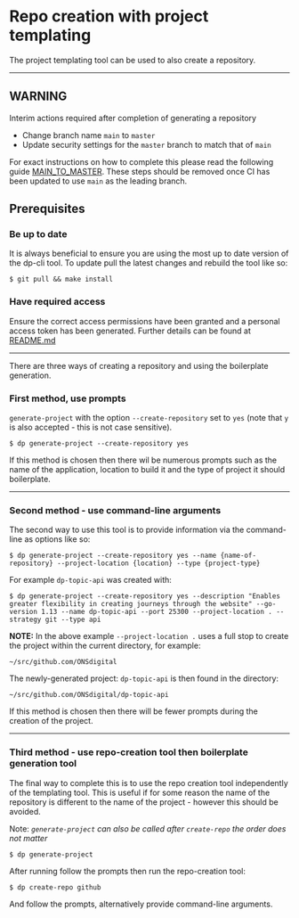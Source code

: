 # Repo creation with project templating

The project templating tool can be used to also create a repository.
____

## WARNING

Interim actions required after completion of generating a repository
- Change branch name `main` to `master`
- Update security settings for the `master` branch to match that of `main`

For exact instructions on how to complete this please read the following guide [MAIN_TO_MASTER](../repository_creation/MAIN_TO_MASTER_GUIDE.md).
These steps should be removed once CI has been updated to use `main` as the leading branch.

## Prerequisites

### Be up to date

It is always beneficial to ensure you are using the most up to date version of the dp-cli tool.
To update pull the latest changes and rebuild the tool like so:

```shell script
$ git pull && make install
```

### Have required access

Ensure the correct access permissions have been granted and a personal access token has been generated.
Further details can be found at [README.md](../repository_creation/README.md)
____
There are three ways of creating a repository and using the boilerplate generation.

### First method, use prompts

`generate-project` with the option `--create-repository` set to `yes`
(note that `y` is also accepted - this is not case sensitive).

```shell script
$ dp generate-project --create-repository yes
```

If this method is chosen then there wil be numerous prompts such as the name of the application,
location to build it and the type of project it should boilerplate.
____

### Second method - use command-line arguments

The second way to use this tool is to provide information via the command-line as options like so:

```shell script
$ dp generate-project --create-repository yes --name {name-of-repository} --project-location {location} --type {project-type}
```

For example `dp-topic-api` was created with:

`
$ dp generate-project --create-repository yes --description "Enables greater flexibility in creating journeys through the website" --go-version 1.13 --name dp-topic-api --port 25300 --project-location . --strategy git --type api
`

**NOTE:** In the above example `--project-location .` uses a full stop to create the project within the current directory, for example:

    ~/src/github.com/ONSdigital

The newly-generated project: `dp-topic-api` is then found in the directory:

    ~/src/github.com/ONSdigital/dp-topic-api

If this method is chosen then there will be fewer prompts during the creation of the project.

____

### Third method - use repo-creation tool then boilerplate generation tool

The final way to complete this is to use the repo creation tool independently of the templating tool.
This is useful if for some reason the name of the repository is different to the name of the
project - however this should be avoided.

Note: _`generate-project` can also be called after `create-repo` the order does not matter_

```shell script
$ dp generate-project
```

After running follow the prompts then run the repo-creation tool:

```shell script
$ dp create-repo github
```

And follow the prompts, alternatively provide command-line arguments.
